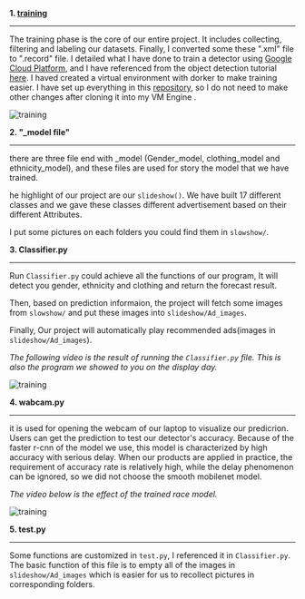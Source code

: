 **1. [training](https://gitlab.com/ZeyuLi123/targetingly-jack/-/tree/master/training)**
***

The training phase is the core of our entire project. It includes collecting, filtering  and labeling our datasets. Finally, I converted some these ".xml" file to ".record" file.  I detailed what I have done to train a detector using [Google Cloud Platform](https://cloud.google.com/gcp/?utm_source=google&utm_medium=cpc&utm_campaign=japac-AU-all-en-dr-bkws-all-super-trial-e-dr-1008074&utm_content=text-ad-none-none-DEV_c-CRE_248263937479-ADGP_Hybrid+%7C+AW+SEM+%7C+BKWS+~+T1+%7C+EXA+%7C+General+%7C+1:1+%7C+AU+%7C+en+%7C+google+cloud+platform-KWID_43700023244271242-kwd-296644789888&userloc_1000286&utm_term=KW_google%20cloud%20platform&gclid=EAIaIQobChMIiNXsqpn75wIVFoWPCh0EEwqzEAAYASAAEgJ_gfD_BwE),
and I have referenced from the object detection tutorial [here](https://github.com/tensorflow/models/tree/master/research/object_detection). I haved created a virtual environment with dorker to make training easier. I have set up everything in this  [repository](https://gitlab.com/ZeyuLi123/tensorflow2), so I do not need to make other changes after cloning it into my VM Engine .

![training](https://github.com/lizeyujack/summerstudio2020/blob/master/images/training.gif)

**2. "_model file"**
****
there are three file end with _model  (Gender_model, clothing_model and ethnicity_model), and these files are used for story the model that we have trained.

he highlight of our project are our `slideshow()`. We have built 17 different classes and we gave these classes different advertisement based on their different Attributes.

I put some pictures on each folders you could find them in `slowshow/`.

**3. Classifier.py**
****
Run `Classifier.py` could achieve all the functions of our program, It will detect you gender, ethnicity and clothing and return the forecast result.

Then, based on prediction informaion, the project will fetch some images from `slowshow/` and put these images into `slideshow/Ad_images`.

Finally, Our project will automatically play recommended ads(images in `slideshow/Ad_images`).

*The following video is the result of running the `Classifier.py` file. This is also the program we showed to you on the display day.*


![training](https://github.com/lizeyujack/summerstudio2020/blob/master/images/classifier1.gif)

**4. wabcam.py**
****
it is used for opening the webcam of our laptop to visualize our predicrion. Users can get the prediction to test our detector's accuracy. Because of the faster r-cnn of the model we use, this model is characterized by high accuracy with serious delay. When our products are applied in practice, the requirement of accuracy rate is relatively high, while the delay phenomenon can be ignored, so we did not choose the smooth mobilenet model.

*The video below is the effect of the trained race model.*


![training](https://github.com/lizeyujack/summerstudio2020/blob/master/images/ethnicity.gif)

**5. test.py**
****
Some functions are customized in `test.py`, I referenced it in `Classifier.py`. The basic function of this file is to empty all of the images in `slideshow/Ad_images` which is easier for us to recollect pictures in corresponding folders.


